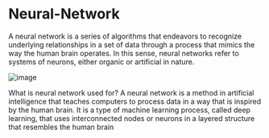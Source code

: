# Neural-Network
A neural network is a series of algorithms that endeavors to recognize underlying relationships in a set of data through a process that mimics the way the human brain operates. In this sense, neural networks refer to systems of neurons, either organic or artificial in nature.

![image](https://encrypted-tbn0.gstatic.com/images?q=tbn:ANd9GcQTZc7Yx6AsZQS44nutGYs0p6HnvT956PbRhg&usqp=CAU)

What is neural network used for?
A neural network is a method in artificial intelligence that teaches computers to process data in a way that is inspired by the human brain. It is a type of machine learning process, called deep learning, that uses interconnected nodes or neurons in a layered structure that resembles the human brain
